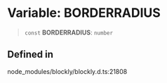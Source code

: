 # Variable: BORDERRADIUS

> `const` **BORDERRADIUS**: `number`

## Defined in

node_modules/blockly/blockly.d.ts:21808
